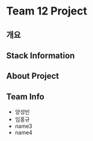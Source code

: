 # Team 12 Project

## 개요

## Stack Information

## About Project

## Team Info

- 양성빈
- 임홍규
- name3
- name4
